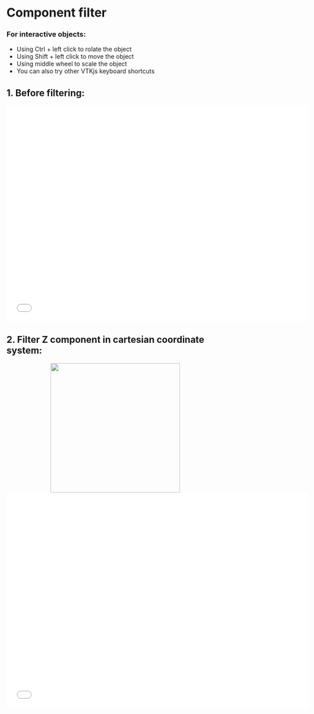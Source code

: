 
# Component filter



### For interactive objects:
* Using Ctrl + left click to rolate the object
* Using Shift + left click to move the object
* Using middle wheel to scale the object
* You can also try other VTKjs keyboard shortcuts


## 1. Before filtering:


<div style="text-align: center;">
<iframe width=700, height=500 frameBorder=0 seamless="seamless" scrolling="no" src="/SpinView/assets/html/comp_filter_or.html"></iframe>
</div>



## 2. Filter Z component in cartesian coordinate system:


<div style="text-align: center;">
<img width=300, height=300 src="/SpinView/assets/gif/comp_filter_z.gif" draggable="false">
</div>

<div style="text-align: center;">
<iframe width=700, height=500 frameBorder=0 seamless="seamless" scrolling="no" src="/SpinView/assets/html/comp_filter_z.html"></iframe>
</div>